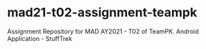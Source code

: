 # mad21-t02-assignment-teampk
Assignment Repository for MAD AY2021 - T02 of TeamPK. Android Application - StuffTrek
